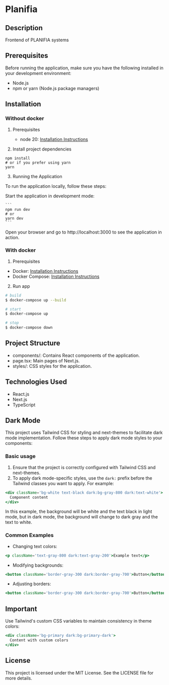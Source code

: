 # Planifia

## Description

Frontend of PLANIFIA systems

## Prerequisites

Before running the application, make sure you have the following installed in your development environment:

- Node.js
- npm or yarn (Node.js package managers)

## Installation

### Without docker

1. Prerequisites

   - node 20: [Installation Instructions](https://nodejs.org/en/download/package-manager/current)

2. Install project dependencies

```
npm install
# or if you prefer using yarn
yarn
```

3. Running the Application

To run the application locally, follow these steps:

Start the application in development mode:

    ```
    npm run dev
    # or
    yarn dev
    ```

Open your browser and go to http://localhost:3000 to see the application in action.

### With docker

1. Prerequisites

- Docker: [Installation Instructions](https://docs.docker.com/get-docker/)
- Docker Compose: [Installation Instructions](https://docs.docker.com/compose/install/)

2. Run app

```bash
# build
$ docker-compose up --build

# start
$ docker-compose up

# stop
$ docker-compose down
```

## Project Structure

- components/: Contains React components of the application.
- page.tsx: Main pages of Next.js.
- styles/: CSS styles for the application.

## Technologies Used

- React.js
- Next.js
- TypeScript

## Dark Mode

This project uses Tailwind CSS for styling and next-themes to facilitate dark mode implementation. Follow these steps to apply dark mode styles to your components:

### Basic usage

1. Ensure that the project is correctly configured with Tailwind CSS and next-themes.
2. To apply dark mode-specific styles, use the `dark:` prefix before the Tailwind classes you want to apply. For example:

```jsx
<div className='bg-white text-black dark:bg-gray-800 dark:text-white'>
  Component content
</div>
```

In this example, the background will be white and the text black in light mode, but in dark mode, the background will change to dark gray and the text to white.

### Common Examples

- Changing text colors:

```jsx
<p className='text-gray-800 dark:text-gray-200'>Example text</p>
```

- Modifying backgrounds:

```jsx
<button className='border-gray-300 dark:border-gray-700'>Button</button>
```

- Adjusting borders:

```jsx
<button className='border-gray-300 dark:border-gray-700'>Button</button>
```

## Important

Use Tailwind's custom CSS variables to maintain consistency in theme colors:

```jsx
<div className='bg-primary dark:bg-primary-dark'>
  Content with custom colors
</div>
```

## License

This project is licensed under the MIT License. See the LICENSE file for more details.
